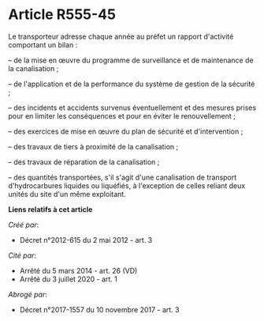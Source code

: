 # Article R555-45

Le transporteur adresse chaque année au préfet un rapport d'activité comportant un bilan :

– de la mise en œuvre du programme de surveillance et de maintenance de la canalisation ;

– de l'application et de la performance du système de gestion de la sécurité ;

– des incidents et accidents survenus éventuellement et des mesures prises pour en limiter les conséquences et pour en éviter
le renouvellement ;

– des exercices de mise en œuvre du plan de sécurité et d'intervention ;

– des travaux de tiers à proximité de la canalisation ;

– des travaux de réparation de la canalisation ;

– des quantités transportées, s'il s'agit d'une canalisation de transport d'hydrocarbures liquides ou liquéfiés, à
l'exception de celles reliant deux unités du site d'un même exploitant.

**Liens relatifs à cet article**

_Créé par_:

  - Décret n°2012-615 du 2 mai 2012 - art. 3

_Cité par_:

  - Arrêté du 5 mars 2014 - art. 26 (VD)
  - Arrêté du 3 juillet 2020 - art. 1

_Abrogé par_:

  - Décret n°2017-1557 du 10 novembre 2017 - art. 3
